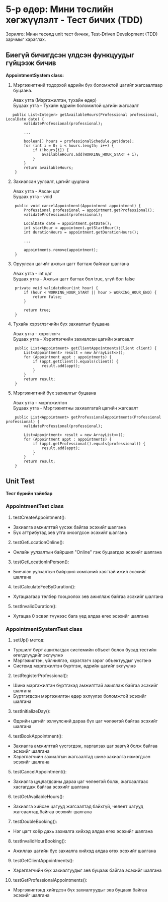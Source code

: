 # 5-р өдөр: Мини төслийн хөгжүүлэлт - Тест бичих (TDD)

Зорилго: Мини төсөлд unit тест бичиж, Test-Driven Development (TDD) зарчмыг хэрэглэх.

## Биегүй бичигдсэн үлдсэн функцуудыг гүйцээж бичив

**AppointmentSystem class:**

1. Мэргэжилтний тодорхой өдрийн бүх боломжтой цагийг жагсаалтаар буцаана.

    Авах утга (Мэргэжилтэн, тухайн өдөр)\
    Буцаах утга - Тухайн өдрийн боломжтой цагийн жагсаалт

```
   public List<Integer> getAvailableHours(Professional professional, LocalDate date) {
        validateProfessional(professional);
        
        ...

        boolean[] hours = professionalSchedule.get(date);
        for (int i = 0; i < hours.length; i++) {
            if (!hours[i]) {
                availableHours.add(WORKING_HOUR_START + i);
            }
        }
        return availableHours;
    }
```

2. Захиалсан уулзалт, цагийг цуцлана

    Авах утга - Авсан цаг\
    Буцаах утга - void

```
    public void cancelAppointment(Appointment appointment) {
        Professional professional = appointment.getProfessional();
        validateProfessional(professional);
        
        LocalDate date = appointment.getDate();
        int startHour = appointment.getStartHour();
        int durationHours = appointment.getDurationHours();

        ...

        appointments.remove(appointment);
    }
```

3. Оруулсан цагийг ажлын цагт багтаж байгааг шалгана

    Авах утга - int цаг\
    Буцаах утга - Ажлын цагт багтах бол true, үгүй бол false

```
    private void validateHour(int hour) {
        if (hour < WORKING_HOUR_START || hour > WORKING_HOUR_END) {
            return false;
        }

        return true;
    }
```

4. Тухайн хэрэглэгчийн бүх захиалгыг буцаана

    Авах утга - хэрэглэгч\
    Буцаах утга - Хэрэглэгчийн захиалсан цагийн жагсаалт

```
    public List<Appointment> getClientAppointments(Client client) {
        List<Appointment> result = new ArrayList<>();
        for (Appointment appt : appointments) {
            if (appt.getClient().equals(client)) {
                result.add(appt);
            }
        }
        return result;
    }
```

5.  Мэргэжилтний бүх захиалгыг буцаана

    Авах утга - мэргэжилтэн\
    Буцаах утга - Мэргэжилтны захиалгатай цагийн жагсаалт

```
    public List<Appointment> getProfessionalAppointments(Professional professional) {
        validateProfessional(professional);
        
        List<Appointment> result = new ArrayList<>();
        for (Appointment appt : appointments) {
            if (appt.getProfessional().equals(professional)) {
                result.add(appt);
            }
        }
        return result;
    } 
```

## Unit Test

**Тест бүрийн тайлбар**

### AppointmentTest class

1. testCreateAppointment():

- Захиалга амжилттай үүсэж байгаа эсэхийг шалгана
- Бүх аттрибутад зөв утга оноогдсон эсэхийг шалгана

2. testGetLocationOnline():

- Онлайн уулзалтын байршил "Online" гэж буцаагдах эсэхийг шалгана

3. testGetLocationInPerson():

- Биечлэн уулзалтын байршил компаний хаягтай ижил эсэхийг шалгана

4. testCalculateFeeByDuration():

- Хугацаагаар төлбөр тооцоолох зөв ажиллаж байгаа эсэхийг шалгана

5. testInvalidDuration():

- Хугацаа 0 эсвэл түүнээс бага үед алдаа өгөх эсэхийг шалгана

### AppointmentSystemTest class

1. setUp() метод:

- Туршилт бүрт ашиглагдах системийн объект болон бусад тестийн өгөгдлүүдийг эхлүүлнэ
- Мэргэжилтэн, үйлчилгээ, хэрэглэгч зэрэг объектуудыг үүсгэнэ
- Системд мэргэжилтэн бүртгэж, өдрийн цагийг эхлүүлнэ

2. testRegisterProfessional():

- Шинэ мэргэжилтэн бүртгэхэд амжилттай ажиллаж байгаа эсэхийг шалгана
- Бүртгэгдсэн мэргэжилтэн өдөр эхлүүлэх боломжтой эсэхийг шалгана

3. testInitializeDay():

- Өдрийн цагийг эхлүүлсний дараа бүх цаг чөлөөтэй байгаа эсэхийг шалгана

4. testBookAppointment():

- Захиалга амжилттай үүсгэгдэж, харгалзах цаг завгүй болж байгаа эсэхийг шалгана
- Хэрэглэгчийн захиалгын жагсаалтад шинэ захиалга нэмэгдсэн эсэхийг шалгана

5. testCancelAppointment():

- Захиалга цуцлагдсаны дараа цаг чөлөөтэй болж, жагсаалтаас хасгагдаж байгаа эсэхийг шалгана

6. testGetAvailableHours():

- Захиалга хийсэн цагууд жагсаалтад байхгүй, чөлөөт цагууд жагсаалтад байгаа эсэхийг шалгана

7. testDoubleBooking():

- Нэг цагт хоёр дахь захиалга хийхэд алдаа өгөх эсэхийг шалгана

8. testInvalidHourBooking():

- Ажиллах цагийн бус захиалга хийхэд алдаа өгөх эсэхийг шалгана

9. testGetClientAppointments():

- Хэрэглэгчийн бүх захиалгуудыг зөв буцааж байгаа эсэхийг шалгана

10. testGetProfessionalAppointments():

- Мэргэжилтэнд хийгдсэн бүх захиалгуудыг зөв буцааж байгаа эсэхийг шалгана